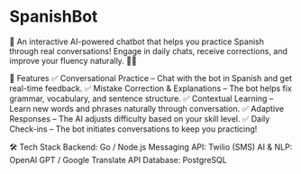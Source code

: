# SpanishBot

💬
An interactive AI-powered chatbot that helps you practice Spanish through real conversations! Engage in daily chats, receive corrections, and improve your fluency naturally. 📩✨

🚀 Features
✅ Conversational Practice – Chat with the bot in Spanish and get real-time feedback.
✅ Mistake Correction & Explanations – The bot helps fix grammar, vocabulary, and sentence structure.
✅ Contextual Learning – Learn new words and phrases naturally through conversation.
✅ Adaptive Responses – The AI adjusts difficulty based on your skill level.
✅ Daily Check-ins – The bot initiates conversations to keep you practicing!

🛠 Tech Stack
Backend: Go / Node.js
Messaging API: Twilio (SMS) 
AI & NLP: OpenAI GPT / Google Translate API
Database: PostgreSQL
